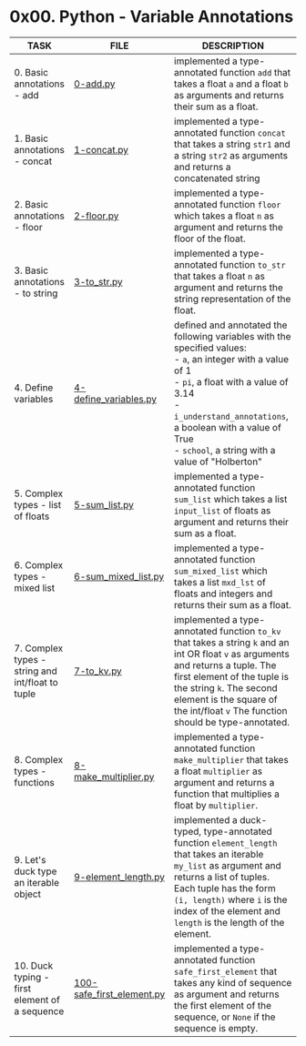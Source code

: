 # 0x00. Python - Variable Annotations

| TASK                                             | FILE                                                     | DESCRIPTION                                                                                                                                                                                                                                                                     |
| ------------------------------------------------ | -------------------------------------------------------- | ------------------------------------------------------------------------------------------------------------------------------------------------------------------------------------------------------------------------------------------------------------------------------- |
| 0. Basic annotations - add                       | [0-add.py](./0-add.py)                                   | implemented a type-annotated function `add` that takes a float `a` and a float `b` as arguments and returns their sum as a float.                                                                                                                                               |
| 1. Basic annotations - concat                    | [1-concat.py](./1-concat.py)                             | implemented a type-annotated function `concat` that takes a string `str1` and a string `str2` as arguments and returns a concatenated string                                                                                                                                    |
| 2. Basic annotations - floor                     | [2-floor.py](./2-floor.py)                               | implemented a type-annotated function `floor` which takes a float `n` as argument and returns the floor of the float.                                                                                                                                                           |
| 3. Basic annotations - to string                 | [3-to_str.py](./3-to_str.py)                             | implemented a type-annotated function `to_str` that takes a float `n` as argument and returns the string representation of the float.                                                                                                                                           |
| 4. Define variables                              | [4-define_variables.py](./4-define_variables.py)         | defined and annotated the following variables with the specified values:<br> - `a`, an integer with a value of 1<br> - `pi`, a float with a value of 3.14<br> - `i_understand_annotations`, a boolean with a value of True<br> - `school`, a string with a value of "Holberton" |
| 5. Complex types - list of floats                | [5-sum_list.py](./5-sum_list.py)                         | implemented a type-annotated function `sum_list` which takes a list `input_list` of floats as argument and returns their sum as a float.                                                                                                                                        |
| 6. Complex types - mixed list                    | [6-sum_mixed_list.py](./6-sum_mixed_list.py)             | implemented a type-annotated function `sum_mixed_list` which takes a list `mxd_lst` of floats and integers and returns their sum as a float.                                                                                                                                    |
| 7. Complex types - string and int/float to tuple | [7-to_kv.py](./7-to_kv.py)                               | implemented a type-annotated function `to_kv` that takes a string `k` and an int OR float `v` as arguments and returns a tuple. The first element of the tuple is the string `k`. The second element is the square of the int/float `v` The function should be type-annotated.  |
| 8. Complex types - functions                     | [8-make_multiplier.py](./8-make_multiplier.py)           | implemented a type-annotated function `make_multiplier` that takes a float `multiplier` as argument and returns a function that multiplies a float by `multiplier`.                                                                                                             |
| 9. Let's duck type an iterable object            | [9-element_length.py](./9-element_length.py)             | implemented a duck-typed, type-annotated function `element_length` that takes an iterable `my_list` as argument and returns a list of tuples. Each tuple has the form `(i, length)` where `i` is the index of the element and `length` is the length of the element.            |
| 10. Duck typing - first element of a sequence    | [100-safe_first_element.py](./100-safe_first_element.py) | implemented a type-annotated function `safe_first_element` that takes any kind of sequence as argument and returns the first element of the sequence, or `None` if the sequence is empty.                                                                                       |
